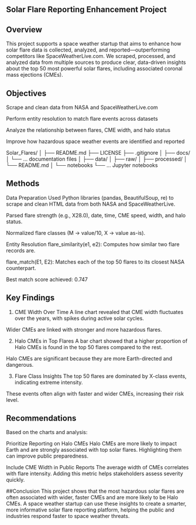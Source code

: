 ## Solar Flare Reporting Enhancement Project
## Overview

This project supports a space weather startup that aims to enhance how solar flare data is collected, analyzed, and reported—outperforming competitors like SpaceWeatherLive.com. We scraped, processed, and analyzed data from multiple sources to produce clear, data-driven insights about the top 50 most powerful solar flares, including associated coronal mass ejections (CMEs).

## Objectives
Scrape and clean data from NASA and SpaceWeatherLive.com

Perform entity resolution to match flare events across datasets

Analyze the relationship between flares, CME width, and halo status

Improve how hazardous space weather events are identified and reported

Solar_Flares/
│
├── README.md
├── LICENSE
├── .gitignore
│
├── docs/
│ └── ... documentation files
│
├── data/
│ ├── raw/
│ ├── processed/
│ └── README.md
│
└── notebooks
└── ... Jupyter notebooks


## Methods
Data Preparation
Used Python libraries (pandas, BeautifulSoup, re) to scrape and clean HTML data from both NASA and SpaceWeatherLive.

Parsed flare strength (e.g., X28.0), date, time, CME speed, width, and halo status.

Normalized flare classes (M → value/10, X → value as-is).

Entity Resolution
flare_similarity(e1, e2): Computes how similar two flare records are.

flare_match(E1, E2): Matches each of the top 50 flares to its closest NASA counterpart.

Best match score achieved: 0.747

## Key Findings
1. CME Width Over Time
A line chart revealed that CME width fluctuates over the years, with spikes during active solar cycles.

Wider CMEs are linked with stronger and more hazardous flares.

2. Halo CMEs in Top Flares
A bar chart showed that a higher proportion of Halo CMEs is found in the top 50 flares compared to the rest.

Halo CMEs are significant because they are more Earth-directed and dangerous.

3. Flare Class Insights
The top 50 flares are dominated by X-class events, indicating extreme intensity.

These events often align with faster and wider CMEs, increasing their risk level.

## Recommendations
Based on the charts and analysis:

Prioritize Reporting on Halo CMEs
Halo CMEs are more likely to impact Earth and are strongly associated with top solar flares. Highlighting them can improve public preparedness.

Include CME Width in Public Reports
The average width of CMEs correlates with flare intensity. Adding this metric helps stakeholders assess severity quickly.

##Conclusion
This project shows that the most hazardous solar flares are often associated with wider, faster CMEs and are more likely to be Halo CMEs. A space weather startup can use these insights to create a smarter, more informative solar flare reporting platform, helping the public and industries respond faster to space weather threats.
